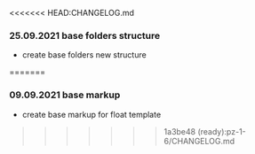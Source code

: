 <<<<<<< HEAD:CHANGELOG.md
### 25.09.2021  base folders structure

- create base folders new structure

=======
### 09.09.2021 base markup

- create base markup for float template

>>>>>>> 1a3be48 (ready):pz-1-6/CHANGELOG.md
